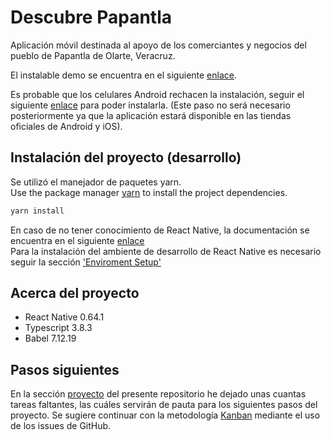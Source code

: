 # Descubre Papantla

Aplicación móvil destinada al apoyo de los comerciantes y negocios del pueblo de Papantla de Olarte, Veracruz.

El instalable demo se encuentra en el siguiente [enlace](https://drive.google.com/file/d/1HrOztnR16xOzkySeB-SjUrJWFXYrFCts/view?usp=sharing).    


Es probable que los celulares Android rechacen la instalación, seguir el siguiente [enlace](https://www.xatakandroid.com/tutoriales/como-instalar-aplicaciones-en-apk-en-un-movil-android) para poder instalarla. (Este paso no será necesario posteriormente ya que la aplicación estará disponible en las tiendas oficiales de Android y iOS).


## Instalación del proyecto (desarrollo)

Se utilizó el manejador de paquetes yarn.  
Use the package manager [yarn](https://classic.yarnpkg.com/en/) to install the project dependencies.

```bash
yarn install
```

En caso de no tener conocimiento de React Native, la documentación se encuentra en el siguiente [enlace](https://reactnative.dev/docs/getting-started)  
Para la instalación del ambiente de desarrollo de React Native es necesario seguir la sección ['Enviroment Setup'](https://reactnative.dev/docs/environment-setup) 

## Acerca del proyecto

* React Native 0.64.1
* Typescript 3.8.3
* Babel 7.12.19

## Pasos siguientes

En la sección [proyecto](https://github.com/CIITAVERACRUZ/ciita_app/projects/1) del presente repositorio he dejado unas cuantas tareas faltantes, las cuáles servirán de pauta para los siguientes pasos del proyecto. Se sugiere continuar con la metodología [Kanban](https://www.youtube.com/watch?v=J3QUbmNk3Es) mediante el uso de los issues de GitHub. 


